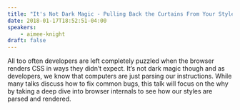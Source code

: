 ```yaml
---
title: "It's Not Dark Magic - Pulling Back the Curtains From Your Stylesheets"
date: 2018-01-17T18:52:51-04:00
speakers:
    - aimee-knight
draft: false
---
```


All too often developers are left completely puzzled when the browser renders CSS in ways they didn’t expect. It’s not dark magic though and as developers, we know that computers are just parsing our instructions. While many talks discuss how to fix common bugs, this talk will focus on the why by taking a deep dive into browser internals to see how our styles are parsed and rendered.